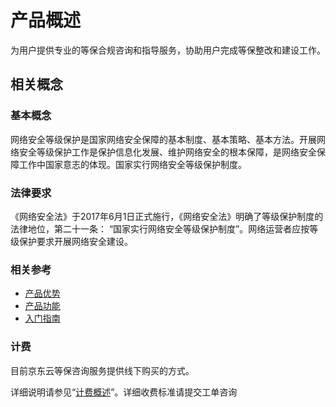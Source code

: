 
# 产品概述
为用户提供专业的等保合规咨询和指导服务，协助用户完成等保整改和建设工作。

## 相关概念
### 基本概念
网络安全等级保护是国家网络安全保障的基本制度、基本策略、基本方法。开展网络安全等级保护工作是保护信息化发展、维护网络安全的根本保障，是网络安全保障工作中国家意志的体现。国家实行网络安全等级保护制度。
### 法律要求
《网络安全法》于2017年6月1日正式施行，《网络安全法》明确了等级保护制度的法律地位，第二十一条： “国家实行网络安全等级保护制度”。网络运营者应按等级保护要求开展网络安全建设。 




### 相关参考

 - [产品优势](../Introduction/Benefits.md)
 - [产品功能](../Introduction/Features.md)
 - [入门指南](../Getting-Started/Getting-Started.md)

### 计费

目前京东云等保咨询服务提供线下购买的方式。

详细说明请参见“[计费概述](../Pricing/Billing-Overview.md)”。详细收费标准请提交工单咨询
